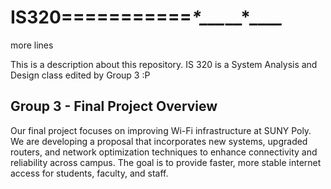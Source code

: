 # IS320===========**_*_*___*__*_**__*_*

more lines 


This is a description about this repository. IS 320 is a System Analysis and Design class
edited by Group 3 :P

## Group 3 - Final Project Overview
Our final project focuses on improving Wi-Fi infrastructure at SUNY Poly. We are developing a proposal that incorporates new systems, upgraded routers, and network optimization techniques to enhance connectivity and reliability across campus. The goal is to provide faster, more stable internet access for students, faculty, and staff.
